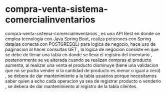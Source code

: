 # compra-venta-sistema-comercialinventarios
compra-venta-sistema-comercialinventarios , es una API Rest  en donde se emplea tecnologia con Java Spring Boot, realiza peticiones con Spring data(se conecta con POSTGRESQL) para logica de negocio, hace uso de paginacion al hacer consultas GET ,  la logica de negocion consiste en que se debe de llenar una tabla en donde se lleva el registro del inventario , posteriormente se ve alterada cuando se realizan compras el producto aumenta, al realizar una venta el producto disminuye (tiene una validacion que no se podra vender si la cantidad de producto es menor o igual a cero) , se debera de dar mantenimiento a la tabla usuarios porque necesitamos saber quien a echo cada operacion ya sea de registrar producto o venderlo , se debera de dar mantenimiento al registro de la tabla clientes.
